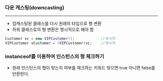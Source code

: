 
### 다운 캐스팅(downcasting)
---
- 업캐스팅된 클래스를 다시 원래의 타입으로 형 변환
- 하위 클래스로의 형 변환은 명시적으로 해야 함
```java
Customer vc = new VIPCustomer();            //묵시적
VIPCustomer vCustomer = (VIPCustomer)vc;    //명시적
```

### instanceof를 이용하여 인스턴스의 형 체크하기
- 원래 인스턴스의 형이 맞는지 여부를 체크하는 키워드 맞으면 true 아니면 false를 반환한다.


  